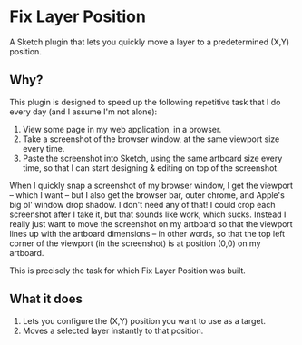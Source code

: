 # Fix Layer Position

A Sketch plugin that lets you quickly move a layer to a predetermined (X,Y) position.

## Why?

This plugin is designed to speed up the following repetitive task that I do every day (and I assume I'm not alone):

1. View some page in my web application, in a browser.
2. Take a screenshot of the browser window, at the same viewport size every time.
3. Paste the screenshot into Sketch, using the same artboard size every time, so that I can start designing & editing on top of the screenshot.

When I quickly snap a screenshot of my browser window, I get the viewport – which I want – but I also get the browser bar, outer chrome, and Apple's big ol' window drop shadow. I don't need any of that! I could crop each screenshot after I take it, but that sounds like work, which sucks. Instead I really just want to move the screenshot on my artboard so that the viewport lines up with the artboard dimensions – in other words, so that the top left corner of the viewport (in the screenshot) is at position (0,0) on my artboard.

This is precisely the task for which Fix Layer Position was built.

## What it does

1. Lets you configure the (X,Y) position you want to use as a target.
2. Moves a selected layer instantly to that position.
